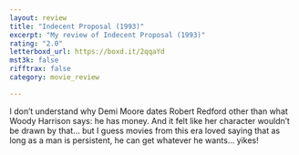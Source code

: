 ```yaml
---
layout: review
title: "Indecent Proposal (1993)"
excerpt: "My review of Indecent Proposal (1993)"
rating: "2.0"
letterboxd_url: https://boxd.it/2qqaYd
mst3k: false
rifftrax: false
category: movie_review

---
```


I don’t understand why Demi Moore dates Robert Redford other than what Woody Harrison says: he has money. And it felt like her character wouldn’t be drawn by that… but I guess movies from this era loved saying that as long as a man is persistent, he can get whatever he wants… yikes!
